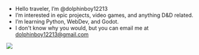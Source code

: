 -  Hello traveler, I’m @dolphinboy12213
- I’m interested in epic projects, video games, and anything D&D related.
- I’m learning Python, WebDev, and Godot.
- I don't know why you would, but you can email me at dolphinboy12213@gmail.com


![](https://komarev.com/ghpvc/?username=dolphinboy12213)

<!---
dolphinboy12213/dolphinboy12213 is a ✨ special ✨ repository because its `README.md` (this file) appears on your GitHub profile.
You can click the Preview link to take a look at your changes.
--->

